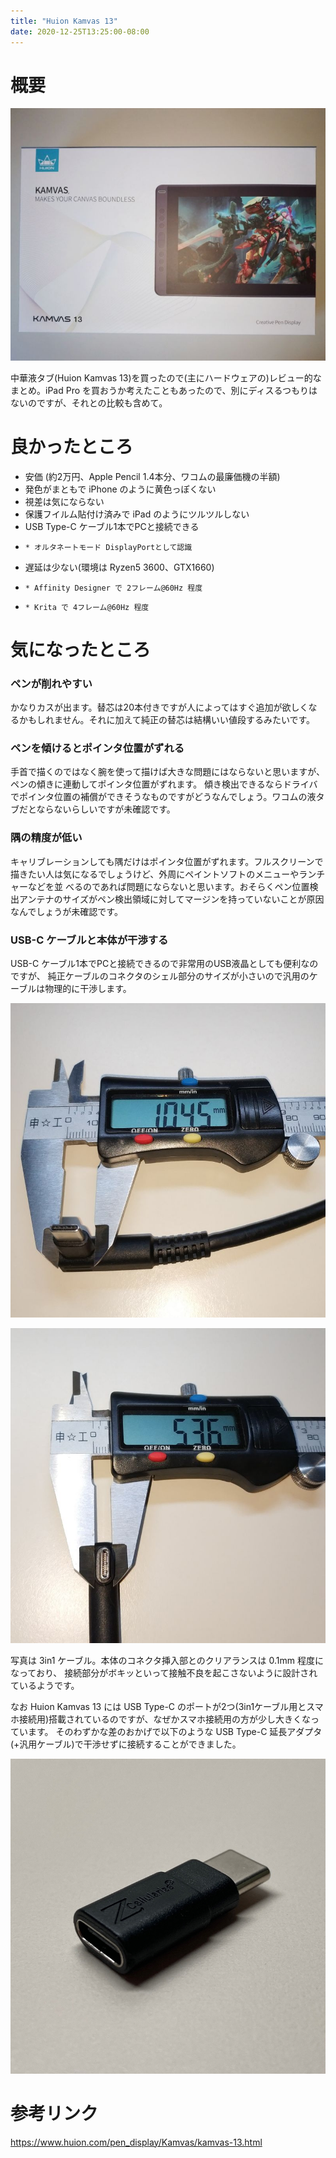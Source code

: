 ```yaml
---
title: "Huion Kamvas 13"
date: 2020-12-25T13:25:00-08:00
---
```


# 概要

![](../../media/638446828520718336_0.jpg)

中華液タブ(Huion Kamvas 13)を買ったので(主にハードウェアの)レビュー的なまとめ。iPad Pro
を買おうか考えたこともあったので、別にディスるつもりはないのですが、それとの比較も含めて。

# 良かったところ

  * 安価 (約2万円、Apple Pencil 1.4本分、ワコムの最廉価機の半額)
  * 発色がまともで iPhone のように黄色っぽくない
  * 視差は気にならない
  * 保護フイルム貼付け済みで iPad のようにツルツルしない
  * USB Type-C ケーブル1本でPCと接続できる
  *     * オルタネートモード DisplayPortとして認識
  * 遅延は少ない(環境は Ryzen5 3600、GTX1660)
  *     * Affinity Designer で 2フレーム@60Hz 程度
  *     * Krita で 4フレーム@60Hz 程度

# 気になったところ

### ペンが削れやすい

かなりカスが出ます。替芯は20本付きですが人によってはすぐ追加が欲しくなるかもしれません。それに加えて純正の替芯は結構いい値段するみたいです。

### ペンを傾けるとポインタ位置がずれる

手首で描くのではなく腕を使って描けば大きな問題にはならないと思いますが、ペンの傾きに連動してポインタ位置がずれます。
傾き検出できるならドライバでポインタ位置の補償ができそうなものですがどうなんでしょう。ワコムの液タブだとならないらしいですが未確認です。

### 隅の精度が低い

キャリブレーションしても隅だけはポインタ位置がずれます。フルスクリーンで描きたい人は気になるでしょうけど、外周にペイントソフトのメニューやランチャーなどを並
べるのであれば問題にならないと思います。おそらくペン位置検出アンテナのサイズがペン検出領域に対してマージンを持っていないことが原因なんでしょうが未確認です。

### USB-C ケーブルと本体が干渉する

USB-C ケーブル1本でPCと接続できるので非常用のUSB液晶としても便利なのですが、
純正ケーブルのコネクタのシェル部分のサイズが小さいので汎用のケーブルは物理的に干渉します。

![](../../media/638446828520718336_1.jpg)

![](../../media/638446828520718336_2.jpg)

写真は 3in1 ケーブル。本体のコネクタ挿入部とのクリアランスは 0.1mm 程度になっており、
接続部分がボキッといって接触不良を起こさないように設計されているようです。

なお Huion Kamvas 13 には USB Type-C
のポートが2つ(3in1ケーブル用とスマホ接続用)搭載されているのですが、なぜかスマホ接続用の方が少し大きくなっています。
そのわずかな差のおかげで以下のような USB Type-C 延長アダプタ(+汎用ケーブル)で干渉せずに接続することができました。

![](../../media/638446828520718336_3.jpg)

# 参考リンク

<https://www.huion.com/pen_display/Kamvas/kamvas-13.html>


